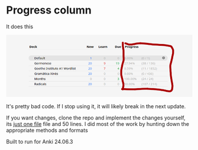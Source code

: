 # Progress column

It does this

![this](./docs/img.png)

It's pretty bad code. If I stop using it, it will likely break in the next update.

If you want changes, clone the repo and implement the changes yourself, its [just one file](./__init__.py) file and 50 lines. I did most of the work by hunting down the appropriate methods and formats

Built to run for Anki 24.06.3 
